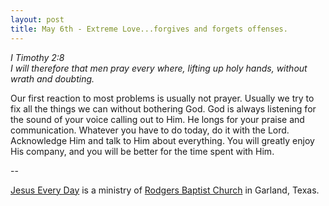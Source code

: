 ```yaml
---
layout: post
title: May 6th - Extreme Love...forgives and forgets offenses.
---
```


_I Timothy 2:8  
I will therefore that men pray every where, lifting up holy hands,
without wrath and doubting._

Our first reaction to most problems is usually not prayer. Usually
we try to fix all the things we can without bothering God. God is
always listening for the sound of your voice calling out to Him. He
longs for your praise and communication. Whatever you have to do
today, do it with the Lord. Acknowledge Him and talk to Him about
everything. You will greatly enjoy His company, and you will be
better for the time spent with Him.

 --

<a href=http://jesuseveryday.net>Jesus Every Day</a> is a ministry of <a href=http://rodgersbaptist.net>Rodgers Baptist Church</a> in Garland, Texas.

